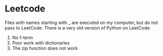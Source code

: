 # Leetcode

Files with names starting with _ are executed on my computer, but do not pass to LeetCode.
There is a very old version of Python on LeetCode:  
1) No f-term
2) Poor work with dictionaries
3) The zip function does not work
